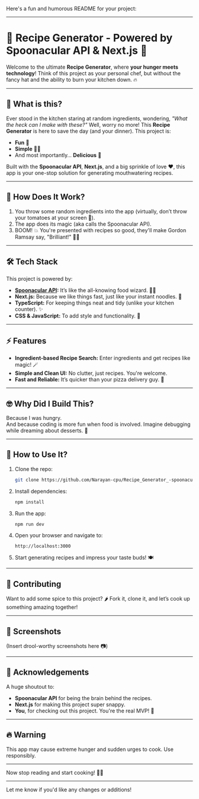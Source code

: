 Here's a fun and humorous README for your project:

---

# 🥘 Recipe Generator - Powered by Spoonacular API & Next.js 🍴  

Welcome to the ultimate **Recipe Generator**, where **your hunger meets technology**! Think of this project as your personal chef, but without the fancy hat and the ability to burn your kitchen down. 🔥

---

## 🧐 What is this?

Ever stood in the kitchen staring at random ingredients, wondering, *"What the heck can I make with these?"* Well, worry no more! This **Recipe Generator** is here to save the day (and your dinner). This project is:

- **Fun** 🎉
- **Simple** 🧑‍🍳
- And most importantly… **Delicious** 🤤

Built with the **Spoonacular API**, **Next.js**, and a big sprinkle of love ❤️, this app is your one-stop solution for generating mouthwatering recipes.

---

## 🚀 How Does It Work?

1. You throw some random ingredients into the app (virtually, don’t throw your tomatoes at your screen 🍅).
2. The app does its magic (aka calls the Spoonacular API).
3. BOOM! 💥 You're presented with recipes so good, they'll make Gordon Ramsay say, "Brilliant!" 🧂🍳

---

## 🛠️ Tech Stack

This project is powered by:

- **[Spoonacular API](https://spoonacular.com/food-api):** It’s like the all-knowing food wizard. 🧙‍♂️  
- **Next.js:** Because we like things fast, just like your instant noodles. 🍜
- **TypeScript:** For keeping things neat and tidy (unlike your kitchen counter). ✨  
- **CSS & JavaScript:** To add style and functionality. 🕺

---

## ⚡ Features

- **Ingredient-based Recipe Search:** Enter ingredients and get recipes like magic! 🪄
- **Simple and Clean UI:** No clutter, just recipes. You're welcome.  
- **Fast and Reliable:** It’s quicker than your pizza delivery guy. 🍕  

---

## 🤓 Why Did I Build This?

Because I was hungry.  
And because coding is more fun when food is involved. Imagine debugging while dreaming about desserts. 🍩

---

## 🍳 How to Use It?

1. Clone the repo:  
   ```bash
   git clone https://github.com/Narayan-cpu/Recipe_Generator_-spoonacular.git
   ```
2. Install dependencies:  
   ```bash
   npm install
   ```
3. Run the app:  
   ```bash
   npm run dev
   ```
4. Open your browser and navigate to:  
   ```
   http://localhost:3000
   ```
5. Start generating recipes and impress your taste buds! 🍽️

---

## 🥳 Contributing

Want to add some spice to this project? 🌶️ Fork it, clone it, and let’s cook up something amazing together!  

---

## 📸 Screenshots

(Insert drool-worthy screenshots here 📷)

---

## 🥂 Acknowledgements

A huge shoutout to:

- **Spoonacular API** for being the brain behind the recipes.  
- **Next.js** for making this project super snappy.  
- **You**, for checking out this project. You're the real MVP! 🙌

---

## 🔥 Warning

This app may cause extreme hunger and sudden urges to cook. Use responsibly.  

---

Now stop reading and start cooking! 🍳✨  

---

Let me know if you'd like any changes or additions!
